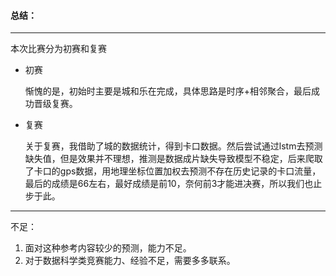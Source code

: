 #### 总结：

---

本次比赛分为初赛和复赛

- 初赛

  惭愧的是，初始时主要是城和乐在完成，具体思路是时序+相邻聚合，最后成功晋级复赛。

- 复赛

  关于复赛，我借助了城的数据统计，得到卡口数据。然后尝试通过lstm去预测缺失值，但是效果并不理想，推测是数据成片缺失导致模型不稳定，后来爬取了卡口的gps数据，用地理坐标位置加权去预测不存在历史记录的卡口流量，最后的成绩是66左右，最好成绩是前10，奈何前3才能进决赛，所以我们也止步于此。

----

不足：

1. 面对这种参考内容较少的预测，能力不足。
2. 对于数据科学类竞赛能力、经验不足，需要多多联系。